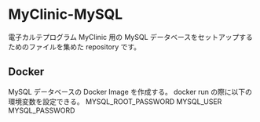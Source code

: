 # MyClinic-MySQL

電子カルテプログラム MyClinic 用の MySQL データベースをセットアップするためのファイルを集めた repository です。

## Docker

MySQL データベースの Docker Image を作成する。
docker run の際に以下の環境変数を設定できる。
MYSQL_ROOT_PASSWORD
MYSQL_USER
MYSQL_PASSWORD